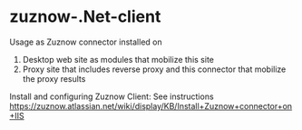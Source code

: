zuznow-.Net-client
=================

Usage as Zuznow connector installed on
1. Desktop web site as modules that mobilize this site
2. Proxy site that includes reverse proxy and this connector that mobilize the proxy results

Install and configuring Zuznow Client:
See instructions https://zuznow.atlassian.net/wiki/display/KB/Install+Zuznow+connector+on+IIS


